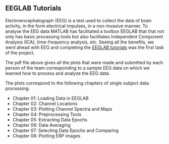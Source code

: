 ## EEGLAB Tutorials

Electroencephalograph (EEG) is a test used to collect the data of brain activity, in the form electrical impulses, in a non-invasive manner. To analyse the EEG data MATLAB has facilitated a toolbox EEGLAB that that not only has basic processing tools but also facilitates Independent Component Analysis (ICA), time-frequency analysis, etc. 
Seeing all the benefits, we went ahead with EEG and completing the [EEGLAB tutorials](https://sccn.ucsd.edu/wiki/EEGLAB_Wiki#EEGLAB_Tutorial) was the first task of the project.

The pdf file above gives all the plots that were made and submitted by each person of the team corresponding to a sample EEG data on which we learned how to process and analyze the EEG data.

The plots correspond to the following chapters of single subject data processing:
- Chapter 01: Loading Data in EEGLAB
- Chapter 02: Channel Locations
- Chapter 03: Plotting Channel Spectra and Maps
- Chapter 04: Preprocessing Tools
- Chapter 05: Extracting Data Epochs
- Chapter 06: Data Averaging
- Chapter 07: Selecting Data Epochs and Comparing
- Chapter 08: Plotting ERP images
